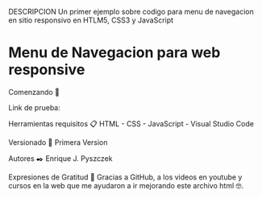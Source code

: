 DESCRIPCION
Un primer ejemplo sobre codigo para menu de navegacion en sitio responsivo en HTLM5, CSS3 y JavaScript

# Menu de Navegacion para web responsive

Comenzando 🚀

Link de prueba: 

Herramientas requisitos 📋 HTML - CSS - JavaScript - Visual Studio Code

Versionado 📌 Primera Version

Autores ✒️ Enrique J. Pyszczek

Expresiones de Gratitud 🎁 Gracias a GitHub, a los videos en youtube y cursos en la web que me ayudaron a ir mejorando este archivo html 🤓.



